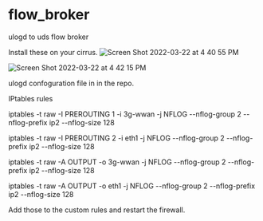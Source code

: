 # flow_broker
ulogd to uds flow broker

Install these on your cirrus.
![Screen Shot 2022-03-22 at 4 40 55 PM](https://user-images.githubusercontent.com/8184748/159594564-18a09913-c692-4f3c-81fc-3b99821c0ca8.png)


![Screen Shot 2022-03-22 at 4 42 15 PM](https://user-images.githubusercontent.com/8184748/159594654-60c89028-ce54-4ff6-a564-b422df2fb386.png)

ulogd confoguration file in in the repo.


IPtables rules

iptables -t raw -I PREROUTING 1 -i 3g-wwan -j NFLOG --nflog-group 2 --nflog-prefix ip2 --nflog-size 128

iptables -t raw -I PREROUTING 2 -i eth1 -j NFLOG --nflog-group 2 --nflog-prefix ip2 --nflog-size 128

iptables -t raw -A OUTPUT -o 3g-wwan -j NFLOG --nflog-group 2 --nflog-prefix ip2 --nflog-size 128

iptables -t raw -A OUTPUT -o eth1 -j NFLOG --nflog-group 2 --nflog-prefix ip2 --nflog-size 128


Add those to the custom rules and restart the firewall.

